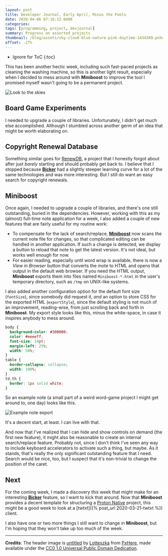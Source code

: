 ```yaml
---
layout: post
title: Developer Journal, Early April, Minus the Fools
date: 2020-04-06 07:16:12-0400
categories:
tags: [programming, project, devjournal]
summary: Progress on assorted projects
thumbnail: /blog/assets/sky-cloud-blue-nature-pink-daytime-1434369-pxhere.com.png
offset: -27%
---
```


* Ignore for ToC
{:toc}

This has been another hectic week, including such fast-paced projects as cleaning the washing machine, so this is another light result, especially when I decided to mess around with **Miniboost** to improve the tool I promised myself wasn't going to be a permanent project.

![Look to the skies](/blog/assets/sky-cloud-blue-nature-pink-daytime-1434369-pxhere.com.png "Look to the skies")

## Board Game Experiments

I needed to upgrade a couple of libraries.  Unfortunately, I didn't get much else accomplished.  Although I stumbled across another germ of an idea that might be worth elaborating on.

## Copyright Renewal Database

Something similar goes for [RenewDB](https://github.com/jcolag/RenewDB), a project that I honestly forgot about after just *barely* starting and should probably get back to.  I believe that I stopped because [**Bicker**](/blog/tag/bicker) had a slightly steeper learning curve for a lot of the same technologies and was more interesting.  But I still do want an easy search for copyright renewals.

## Miniboost

Once again, I needed to upgrade a couple of libraries, and there's one still outstanding, buried in the dependencies.  However, working with this as my (almost) full-time note application for a week, I also added a couple of new features that are fairly useful for my routine work:

 * To compensate for the lack of search/replace, [**Miniboost**](https://github.com/jcolag/Miniboost) now scans the current note file for changes, so that complicated editing can be handled in another application.  If such a change is detected, we display a button to reload that note to get the latest version.  It's not ideal, but works well enough for now.
 * For easier reading, especially until word wrap is available, there is now a *View in Browser* button that converts the mote to HTML and opens that output in the default web browser.  If you need the HTML output, **Miniboost** exports them into files named `Miniboost-*.html` in the user's temporary directory, such as `/tmp` on UNIX-like systems.

I also added another configuration option for the default font size (`fontSize`), since somebody did request it, *and* an option to store CSS for the exported HTML (`exportStyle`), since the default styling is not much of an improvement, reading-wise, from just scrolling back and forth in **Miniboost**.  My export style looks like this, minus the white-space, in case it inspires anybody to mess around.

```css
body {
  background-color: #300000;
  color: #eeeeff;
  font-size: 14pt;
  margin-left: 25%;
  width: 50%;
}
table {
  border-collapse: collapse;
  width: 100%;
}
td,th {
  border: 1px solid white;
}
```

So an example note (a small part of a weird word-game project I might get around to, one day) looks like this.

![Example note export](/blog/assets/Miniboost-Letter-Frequencies-Example.png "Example note export")

It's a decent start, at least.  I can live with that.

And now that I've realized that I can hide and show controls on demand (the first new feature), it might also be reasonable to create an internal search/replace feature.  Probably not, since I don't think I've seen any way to include keyboard accelerators to activate such a thing, but maybe.  As it stands, that's really the only significant outstanding feature that I need.  Search would be nice, too, but I suspect that it's non-trivial to change the position of the caret.

## Next

For the coming week, I made a discovery *this* week that might make for an interesting [**Bicker**](/blog/tag/bicker) feature, so I want to kick that around.  Now that **Miniboost** provides a decent template for structuring a [Proton Native](https://proton-native.js.org/#/) project, this might be a good week to look at a [twtxt]({% post_url 2020-03-21-twtxt %}) client.

I also have one or two more things I still want to change in **Miniboost**, but I'm hoping that they won't take up too much of the week.

* * *

**Credits**: The header image is [untitled](https://pxhere.com/en/photo/1434369) by [Lotteszka](https://pxhere.com/en/photographer/995459) from [PxHere](https://pxhere.com), made available under the [CC0 1.0 Universal Public Domain Dedication](https://creativecommons.org/publicdomain/zero/1.0/).
